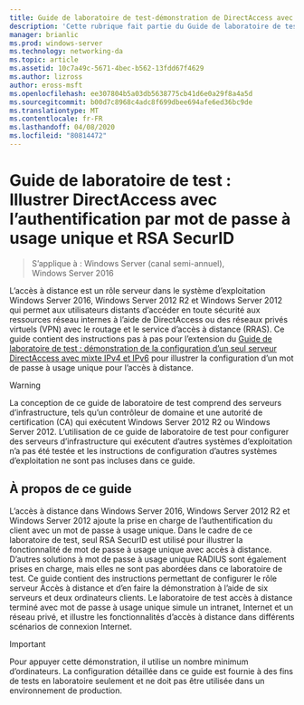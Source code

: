 ```yaml
---
title: Guide de laboratoire de test-démonstration de DirectAccess avec l’authentification par mot de passe à usage unique et RSA SecurID
description: 'Cette rubrique fait partie du Guide de laboratoire de test : illustrer DirectAccess avec l’authentification par mot de passe à usage unique et RSA SecurID pour Windows Server 2016'
manager: brianlic
ms.prod: windows-server
ms.technology: networking-da
ms.topic: article
ms.assetid: 10c7a49c-5671-4bec-b562-13fdd67f4629
ms.author: lizross
author: eross-msft
ms.openlocfilehash: ee307804b5a03db5638775cb41d6e0a29f8a4a5d
ms.sourcegitcommit: b00d7c8968c4adc8f699dbee694afe6ed36bc9de
ms.translationtype: MT
ms.contentlocale: fr-FR
ms.lasthandoff: 04/08/2020
ms.locfileid: "80814472"
---
```

# <a name="test-lab-guide-demonstrate-directaccess-with-otp-authentication-and-rsa-securid"></a>Guide de laboratoire de test : Illustrer DirectAccess avec l’authentification par mot de passe à usage unique et RSA SecurID

>S’applique à : Windows Server (canal semi-annuel), Windows Server 2016

L’accès à distance est un rôle serveur dans le système d’exploitation Windows Server 2016, Windows Server 2012 R2 et Windows Server 2012 qui permet aux utilisateurs distants d’accéder en toute sécurité aux ressources réseau internes à l’aide de DirectAccess ou des réseaux privés virtuels (VPN) avec le routage et le service d’accès à distance (RRAS). Ce guide contient des instructions pas à pas pour l’extension du [Guide de laboratoire de test : démonstration de la configuration d’un seul serveur DirectAccess avec mixte IPv4 et IPv6](https://go.microsoft.com/fwlink/p/?LinkId=237004) pour illustrer la configuration d’un mot de passe à usage unique pour l’accès à distance.  
  
> [!WARNING]  
> La conception de ce guide de laboratoire de test comprend des serveurs d’infrastructure, tels qu’un contrôleur de domaine et une autorité de certification (CA) qui exécutent Windows Server 2012 R2 ou Windows Server 2012. L’utilisation de ce guide de laboratoire de test pour configurer des serveurs d’infrastructure qui exécutent d’autres systèmes d’exploitation n’a pas été testée et les instructions de configuration d’autres systèmes d’exploitation ne sont pas incluses dans ce guide.  
  
## <a name="about-this-guide"></a>À propos de ce guide  
L’accès à distance dans Windows Server 2016, Windows Server 2012 R2 et Windows Server 2012 ajoute la prise en charge de l’authentification du client avec un mot de passe à usage unique. Dans le cadre de ce laboratoire de test, seul RSA SecurID est utilisé pour illustrer la fonctionnalité de mot de passe à usage unique avec accès à distance. D’autres solutions à mot de passe à usage unique RADIUS sont également prises en charge, mais elles ne sont pas abordées dans ce laboratoire de test. Ce guide contient des instructions permettant de configurer le rôle serveur Accès à distance et d’en faire la démonstration à l’aide de six serveurs et deux ordinateurs clients. Le laboratoire de test accès à distance terminé avec mot de passe à usage unique simule un intranet, Internet et un réseau privé, et illustre les fonctionnalités d’accès à distance dans différents scénarios de connexion Internet.  
  
> [!IMPORTANT]  
> Pour appuyer cette démonstration, il utilise un nombre minimum d’ordinateurs. La configuration détaillée dans ce guide est fournie à des fins de tests en laboratoire seulement et ne doit pas être utilisée dans un environnement de production.  
  


